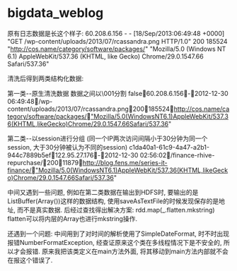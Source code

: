 # bigdata_weblog

原有日志数据是长这个样子:
60.208.6.156 - - [18/Sep/2013:06:49:48 +0000] "GET /wp-content/uploads/2013/07/rcassandra.png HTTP/1.0" 200 185524 "http://cos.name/category/software/packages/" "Mozilla/5.0 (Windows NT 6.1) AppleWebKit/537.36 (KHTML, like Gecko) Chrome/29.0.1547.66 Safari/537.36"

清洗后得到两类结构化数据:

第一类--原生清洗数据 数据之间以\001分割
false60.208.6.156-2012-12-30 06:49:48/wp-content/uploads/2013/07/rcassandra.png200185524http://cos.name/category/software/packages/"Mozilla/5.0(WindowsNT6.1)AppleWebKit/537.36(KHTML,likeGecko)Chrome/29.0.1547.66Safari/537.36"

第二类--以session进行分组 (同一个IP两次访问间隔小于30分钟为同一个session, 大于30分钟被认为不同的session)
c1da40a1-61c9-4a47-a2b1-944c7889b5ef122.95.27.176-2012-12-30 02:56:02/finance-rhive-repurchase/20011879http://blog.fens.me/series-it-finance/"Mozilla/5.0(WindowsNT6.1)AppleWebKit/537.36(KHTML,likeGecko)Chrome/29.0.1547.66Safari/537.36"

中间又遇到一些问题, 例如在第二类数据在输出到HDFS时, 要输出的是ListBuffer(Array())这样的数据结构, 使用saveAsTextFile的时候发现保存的是地址, 而不是真实数据. 
后经过查找得出解决方案: rdd.map(_.flatten.mkstring) flatten可以将内层的Array也进行mkstring操作. 

还遇到一个问题: 中间用到了对时间的解析使用了SimpleDateFormat, 时不时出现报错NumberFormatException, 经查证原来这个类在多线程情况下是不安全的, 所以才会报错.
原来我把该类定义在main方法外面, 将其移动到main方法内部就不会在报这个错误了.

